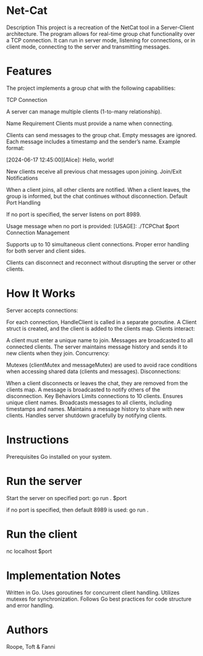 # Net-Cat
Description
This project is a recreation of the NetCat tool in a Server-Client architecture. The program allows for real-time group chat functionality over a TCP connection. It can run in server mode, listening for connections, or in client mode, connecting to the server and transmitting messages.

# Features
The project implements a group chat with the following capabilities:

TCP Connection

A server can manage multiple clients (1-to-many relationship).

Name Requirement
Clients must provide a name when connecting.

Clients can send messages to the group chat.
Empty messages are ignored.
Each message includes a timestamp and the sender’s name.
Example format:

[2024-06-17 12:45:00][Alice]: Hello, world!

New clients receive all previous chat messages upon joining.
Join/Exit Notifications

When a client joins, all other clients are notified.
When a client leaves, the group is informed, but the chat continues without disconnection.
Default Port Handling

If no port is specified, the server listens on port 8989.

Usage message when no port is provided:
[USAGE]: ./TCPChat $port
Connection Management

Supports up to 10 simultaneous client connections.
Proper error handling for both server and client sides.

Clients can disconnect and reconnect without disrupting the server or other clients.

# How It Works
Server accepts connections:

For each connection, HandleClient is called in a separate goroutine.
A Client struct is created, and the client is added to the clients map.
Clients interact:

A client must enter a unique name to join.
Messages are broadcasted to all connected clients.
The server maintains message history and sends it to new clients when they join.
Concurrency:

Mutexes (clientMutex and messageMutex) are used to avoid race conditions when accessing shared data (clients and messages).
Disconnections:

When a client disconnects or leaves the chat, they are removed from the clients map.
A message is broadcasted to notify others of the disconnection.
Key Behaviors
Limits connections to 10 clients.
Ensures unique client names.
Broadcasts messages to all clients, including timestamps and names.
Maintains a message history to share with new clients.
Handles server shutdown gracefully by notifying clients.

# Instructions
Prerequisites
Go installed on your system.

# Run the server

Start the server on specified port: go run . $port

if no port is specified, then default 8989 is used: go run .

# Run the client

nc localhost $port

# Implementation Notes
Written in Go.
Uses goroutines for concurrent client handling.
Utilizes mutexes for synchronization.
Follows Go best practices for code structure and error handling.

# Authors

Roope, Toft & Fanni